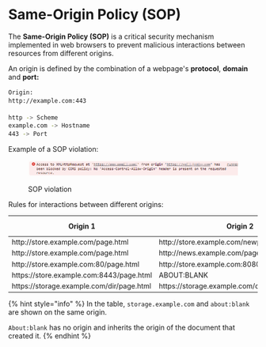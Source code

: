 # Same-Origin Policy (SOP)

The **Same-Origin Policy (SOP)** is a critical security mechanism implemented in web browsers to prevent malicious interactions between resources from different origins.

An origin is defined by the combination of a webpage's **protocol**, **domain** and **port:**

```bash
Origin:
http://example.com:443

http -> Scheme
example.com -> Hostname
443 -> Port
```

Example of a SOP violation:

<figure><img src="../../.gitbook/assets/image (2) (1).png" alt=""><figcaption><p>SOP violation</p></figcaption></figure>

Rules for interactions between different origins:

<table data-full-width="false"><thead><tr><th>Origin 1</th><th>Origin 2</th><th>Same Origin</th></tr></thead><tbody><tr><td>http://store.example.com/page.html</td><td>http://store.example.com/newpage.html</td><td>YES</td></tr><tr><td>http://store.example.com/page.html</td><td>http://news.example.com/page.html</td><td>NO</td></tr><tr><td>http://store.example.com:80/page.html</td><td>http://store.example.com:8080/page.html</td><td>NO</td></tr><tr><td>https://store.example.com:8443/page.html</td><td>ABOUT:BLANK</td><td>YES</td></tr><tr><td>https://storage.example.com/dir/page.html</td><td>https://storage.example.com/dir/subdir/page.html</td><td>YES</td></tr></tbody></table>

{% hint style="info" %}
In the table, `storage.example.com` and `about:blank` are shown on the same origin.&#x20;

`About:blank` has no origin and inherits the origin of the document that created it.
{% endhint %}
